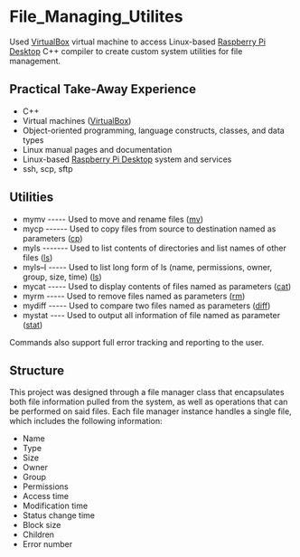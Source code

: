 # File_Managing_Utilites
Used [VirtualBox](https://www.virtualbox.org/) virtual machine to access Linux-based [Raspberry Pi Desktop](https://www.raspberrypi.org/software/raspberry-pi-desktop/) C++ compiler to create custom system utilities for file management.

## Practical Take-Away Experience
*	C++
*	Virtual machines ([VirtualBox](https://www.virtualbox.org/))
*	Object-oriented programming, language constructs, classes, and data types
*	Linux manual pages and documentation
*	Linux-based [Raspberry Pi Desktop](https://www.raspberrypi.org/software/raspberry-pi-desktop/) system and services
*	ssh, scp, sftp

## Utilities
*	mymv ----- Used to move and rename files ([mv](https://manpages.debian.org/stretch/coreutils/mv.1.en.html))
*	mycp ------ Used to copy files from source to destination named as parameters ([cp](https://manpages.debian.org/stretch/coreutils/cp.1.en.html))
*	myls ------- Used to list contents of directories and list names of other files ([ls](https://manpages.debian.org/stretch/coreutils/ls.1.en.html))
*	myls–l ----- Used to list long form of ls (name, permissions, owner, group, size, time) ([ls](https://manpages.debian.org/stretch/coreutils/ls.1.en.html))
*	mycat ----- Used to display contents of files named as parameters ([cat](https://manpages.debian.org/stretch/coreutils/cat.1.en.html))
*	myrm ----- Used to remove files named as parameters ([rm](https://manpages.debian.org/stretch/coreutils/rm.1.en.html))
*	mydiff ----- Used to compare two files named as parameters ([diff](https://manpages.debian.org/buster/diffutils/diff.1.en.html))
*	mystat ---- Used to output all information of file named as parameter ([stat](https://manpages.debian.org/buster/coreutils/stat.1.en.html))

Commands also support full error tracking and reporting to the user.

## Structure
This project was designed through a file manager class that encapsulates both file information pulled from the system, as well as operations that can be performed on said files. Each file manager instance handles a single file, which includes the following information:
*	Name
*	Type
*	Size
*	Owner
*	Group
*	Permissions
*	Access time
*	Modification time
*	Status change time
*	Block size
*	Children
*	Error number

